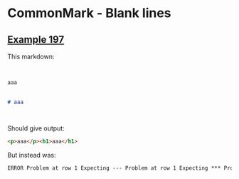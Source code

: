 # CommonMark - Blank lines

## [Example 197](https://spec.commonmark.org/0.29/#example-197)

This markdown:

```markdown
  

aaa
  

# aaa

  

```

Should give output:

```html
<p>aaa</p><h1>aaa</h1>
```

But instead was:

```html
ERROR Problem at row 1 Expecting --- Problem at row 1 Expecting *** Problem at row 1 Expecting ___
```
